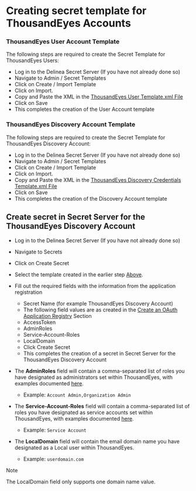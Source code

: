 # Creating secret template for ThousandEyes Accounts 

### ThousandEyes User Account Template

The following steps are required to create the Secret Template for ThousandEyes Users:

- Log in to the Delinea Secret Server (If you have not already done so)
- Navigate to Admin / Secret Templates
- Click on Create / Import Template
- Click on Import.
- Copy and Paste the XML in the [ThousandEyes User Template.xml File](./ThousandEyes%20User%20Account.xml)
- Click on Save
- This completes the creation of the User Account template

### ThousandEyes Discovery Account Template

The following steps are required to create the Secret Template for ThousandEyes Discovery Account:

- Log in to the Delinea Secret Server (If you have not already done so)
- Navigate to Admin / Secret Templates
- Click on Create / Import Template
- Click on Import.
- Copy and Paste the XML in the [ThousandEyes Discovery Credentials Template.xml File](./ThousandEyes%20Discovery%20Credentials.xml)
- Click on Save
- This completes the creation of the Discovery Account template


## Create secret in Secret Server for the ThousandEyes Discovery Account
 
- Log in to the Delinea Secret Server (If you have not already done so)
- Navigate to Secrets
- Click on Create Secret
- Select the template created in the earlier step [Above](#ThousandEyes-discovery-account-template).
- Fill out the required fields with the information from the application registration
    - Secret Name (for example ThousandEyes Discovery Account)
    - The following field values are as created in the [Create an OAuth Application Registry](../Instructions.md#create-an-oauth-application-registry) Section
    - AccessToken
    - AdminRoles
    - Service-Account-Roles
    - LocalDomain
  - Click Create Secret
  - This completes the creation of a secret in Secret Server for the ThousandEyes Discovery Account

- The **AdminRoles** field will contain a comma-separated list of roles you have designated as administrators set within ThousandEyes, with examples documented [here](https://docs.thousandeyes.com/product-documentation/user-management/rbac/role-based-access-control-explained). 
  - Example: ```Account Admin,Organization Admin```
- The **Service-Account-Roles** field will contain a comma-separated list of roles you have designated as service accounts set within ThousandEyes, with examples documented [here](https://docs.thousandeyes.com/product-documentation/user-management/rbac/role-based-access-control-explained). 
  - Example: ```Service Account```
- The **LocalDomain** field will contain the email domain name you have designated as a Local user within ThousandEyes.
  - Example: ```userdomain.com```
> [!NOTE]
> The LocalDomain field only supports one domain name value.